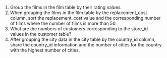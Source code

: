 1. Group the films in the film table by their rating values.
2. When grouping the films in the film table by the replacement_cost column, sort the replacement_cost value and the corresponding number of films where the number of films is more than 50.
3. What are the numbers of customers corresponding to the store_id values in the customer table?
4. After grouping the city data in the city table by the country_id column, share the country_id information and the number of cities for the country with the highest number of cities.
